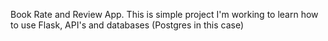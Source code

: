 Book Rate and Review App.
This is simple project I'm working to learn how to use Flask, API's and databases (Postgres in this case) 